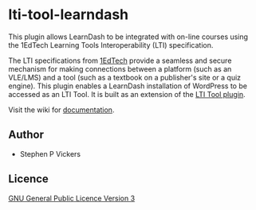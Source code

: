 # lti-tool-learndash

This plugin allows LearnDash to be integrated with on-line courses using the 1EdTech Learning Tools Interoperability (LTI) specification.

The LTI specifications from [1EdTech](https://www.imsglobal.org/activity/learning-tools-interoperability) provide a seamless and secure mechanism for making connections between a platform (such as an VLE/LMS) and a tool (such as a textbook on a publisher's site or a quiz engine).  This plugin enables a LearnDash installation of WordPress to be accessed as an LTI Tool.  It is built as an extension of the [LTI Tool plugin](http://www.spvsoftwareproducts.com/php/wordpress-lti/).

Visit the wiki for [documentation](https://github.com/celtic-project/lti-tool-learndash/wiki).

## Author

* Stephen P Vickers

## Licence

[GNU General Public Licence Version 3](https://www.gnu.org/licenses/gpl-3.0.html)
